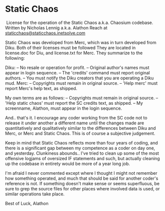 ﻿# Static Chaos
﻿
﻿License for the operation of the Static Chaos
a.k.a. Chaosium codebase.
Written by Nicholas Lennig a.k.a. Alathon
Reach at staticchaos@staticchaos.inetsolve.com

Static Chaos was developed from Merc, which was in turn
developed from Diku. Both of their licenses must be followed
They are located in license.doc for Diu, and license.txt for
Merc. They summarize to the following:

Diku:
– No resale or operation for profit.
– Original author's names must appear in login sequence.
– The 'credits' command must report original authors.
– You must notify the Diku creators that you are operating a Diku mud.
Merc:
– Copyrights must remain in original source.
– 'Help merc' must report Merc's help text, as shipped.

My own terms are as follows:
– Copyrights must remain in original source.
– 'Help static chaos' must report the SC credits text, as shipped.
– My screenname, Alathon, must appear in the login sequence.

And.. that's it. I encourage any coder working from the SC code not
to release it under another a different name until the changes made
are quantitatively and qualitatively similar to the differences between
Diku and Merc, or Merc and Static Chaos. This is of course a subjective
judgement.

Keep in mind that Static Chaos reflects more than four years of coding,
and there is a significant gap between my competence as a coder on day
one, and yesterday. Clunkiness abounds.. I've tried to clean up some
of the most offensive logjams of oversized IF statements and such, but
actually cleaning up the codebase in entirety would be more of a year
long job.

I'm afraid I never commented except where I thought I might not remember
how something operated, and much that should be said for another coder's
reference is not. If something doesn't make sense or seems superfluous,
be sure to grep the source files for other places where involved data
is used, or similar operations take place.

Best of Luck,
Alathon
